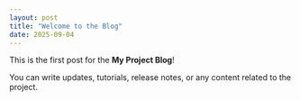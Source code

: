 ```yaml
---
layout: post
title: "Welcome to the Blog"
date: 2025-09-04
---
```


This is the first post for the **My Project Blog**!

You can write updates, tutorials, release notes, or any content related to the project.
